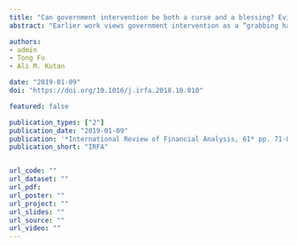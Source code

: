 ```yaml
---
title: "Can government intervention be both a curse and a blessing? Evidence from China's finance sector"
abstract: "Earlier work views government intervention as a “grabbing hand,” whereas more recent studies report that it acts as a “helping hand.” Can government intervention be both a curse and a blessing? This paper investigates this issue by investigating the impact of government intervention on firm financing and financial corruption in China, using the 2005 World Bank Investment Climate survey data. To do so, we first use instrumental variable estimations to confirm that government intervention promotes financial access and encourage corruption. Next, we adopt a mediator model to document that government intervention promotes firms' access to finance through informal payment. The mediation effect is significant for split samples that capture different type of political and economic climate. The policy implications of the findings are discussed."

authors:
- admin
- Tong Fu
- Ali M. Kutan

date: "2019-01-09"
doi: "https://doi.org/10.1016/j.irfa.2018.10.010"

featured: false

publication_types: ["2"]
publication_date: "2019-01-09"
publication: '*International Review of Financial Analysis, 61* pp. 71-81'
publication_short: "IRFA"


url_code: ""
url_dataset: ""
url_pdf: 
url_poster: ""
url_project: ""
url_slides: ""
url_source: ""
url_video: ""
---
```

